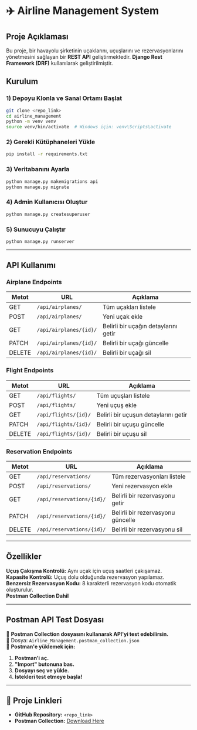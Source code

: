 # ✈️ Airline Management System

##  Proje Açıklaması

Bu proje, bir havayolu şirketinin uçaklarını, uçuşlarını ve rezervasyonlarını yönetmesini sağlayan bir **REST API** geliştirmektedir. **Django Rest Framework (DRF)** kullanılarak geliştirilmiştir.

## Kurulum

### 1) Depoyu Klonla ve Sanal Ortamı Başlat

```bash
git clone <repo_link>
cd airline_management
python -m venv venv
source venv/bin/activate  # Windows için: venv\Scripts\activate
```

### 2️) Gerekli Kütüphaneleri Yükle

```bash
pip install -r requirements.txt
```

### 3️) Veritabanını Ayarla

```bash
python manage.py makemigrations api
python manage.py migrate
```

### 4️)  Admin Kullanıcısı Oluştur

```bash
python manage.py createsuperuser
```

### 5️)  Sunucuyu Çalıştır

```bash
python manage.py runserver
```

---

## API Kullanımı

###  **Airplane Endpoints**

| Metot  | URL                    | Açıklama                             |
| ------ | ---------------------- | ------------------------------------ |
| GET    | `/api/airplanes/`      | Tüm uçakları listele                 |
| POST   | `/api/airplanes/`      | Yeni uçak ekle                       |
| GET    | `/api/airplanes/{id}/` | Belirli bir uçağın detaylarını getir |
| PATCH  | `/api/airplanes/{id}/` | Belirli bir uçağı güncelle           |
| DELETE | `/api/airplanes/{id}/` | Belirli bir uçağı sil                |

###  **Flight Endpoints**

| Metot  | URL                  | Açıklama                             |
| ------ | -------------------- | ------------------------------------ |
| GET    | `/api/flights/`      | Tüm uçuşları listele                 |
| POST   | `/api/flights/`      | Yeni uçuş ekle                       |
| GET    | `/api/flights/{id}/` | Belirli bir uçuşun detaylarını getir |
| PATCH  | `/api/flights/{id}/` | Belirli bir uçuşu güncelle           |
| DELETE | `/api/flights/{id}/` | Belirli bir uçuşu sil                |

###  **Reservation Endpoints**

| Metot  | URL                       | Açıklama                          |
| ------ | ------------------------- | --------------------------------- |
| GET    | `/api/reservations/`      | Tüm rezervasyonları listele       |
| POST   | `/api/reservations/`      | Yeni rezervasyon ekle             |
| GET    | `/api/reservations/{id}/` | Belirli bir rezervasyonu getir    |
| PATCH  | `/api/reservations/{id}/` | Belirli bir rezervasyonu güncelle |
| DELETE | `/api/reservations/{id}/` | Belirli bir rezervasyonu sil      |

---

## Özellikler

**Uçuş Çakışma Kontrolü:** Aynı uçak için uçuş saatleri çakışamaz.\
**Kapasite Kontrolü:** Uçuş dolu olduğunda rezervasyon yapılamaz.\
**Benzersiz Rezervasyon Kodu:** 8 karakterli rezervasyon kodu otomatik oluşturulur.\
**Postman Collection Dahil**

---

## Postman API Test Dosyası

📌 **Postman Collection dosyasını kullanarak API'yi test edebilirsin.**\
📌 Dosya: `Airline_Management.postman_collection.json`\
📌 **Postman'e yüklemek için:**

1. **Postman’i aç.**
2. **"Import" butonuna bas.**
3. **Dosyayı seç ve yükle.**
4. **İstekleri test etmeye başla!**

---

## **🔗 Proje Linkleri**

- **GitHub Repository:** `<repo_link>`
- **Postman Collection:** [Download Here](Airline_Management.postman_collection.json)

